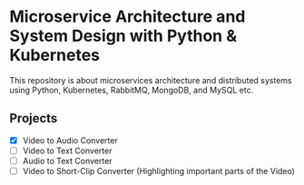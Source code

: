 # Microservice Architecture and System Design with Python & Kubernetes

This repository is about microservices architecture and distributed systems using Python, Kubernetes, RabbitMQ, MongoDB, and MySQL etc.

## Projects
- [x] Video to Audio Converter
- [ ] Video to Text Converter
- [ ] Audio to Text Converter
- [ ] Video to Short-Clip Converter (Highlighting important parts of the Video)
